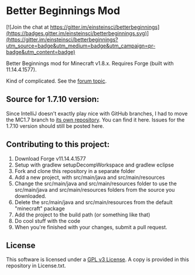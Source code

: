 Better Beginnings Mod
=====================

[![Join the chat at https://gitter.im/einsteinsci/betterbeginnings](https://badges.gitter.im/einsteinsci/betterbeginnings.svg)](https://gitter.im/einsteinsci/betterbeginnings?utm_source=badge&utm_medium=badge&utm_campaign=pr-badge&utm_content=badge)

Better Beginnings mod for Minecraft v1.8.x. Requires Forge (built with 11.14.4.1577).

Kind of complicated. See the [forum topic](http://www.minecraftforum.net/forums/mapping-and-modding/minecraft-mods/wip-mods/2192122-betterbeginnings-mod).

Source for 1.7.10 version:
--------------------------
Since IntelliJ doesn't exactly play nice with GitHub branches, I had to move the MC1.7 branch to [its own repository](https://github.com/einsteinsci/betterbeginnings-MC1.7). You can find it here. Issues for the 1.7.10 version should still be posted here.

Contributing to this project:
-----------------------------
1. Download Forge v11.14.4.1577
2. Setup with gradlew setupDecompWorkspace and gradlew eclipse
3. Fork and clone this repository in a separate folder
4. Add a new project, with src/main/java and src/main/resources
5. Change the src/main/java and src/main/resources folder to use the src/main/java and src/main/resources folders from the source you downloaded.
6. Delete the src/main/java and src/main/resources from the default "minecraft" package
7. Add the project to the build path (or something like that)
8. Do cool stuff with the code
9. When you're finished with your changes, submit a pull request.

License
-------
This software is licensed under a [GPL v3 License](http://www.gnu.org/copyleft/gpl.html). A copy is provided in this repository in License.txt.

